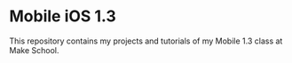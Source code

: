 # Mobile iOS 1.3

This repository contains my projects and tutorials of my Mobile 1.3 class at Make School.
